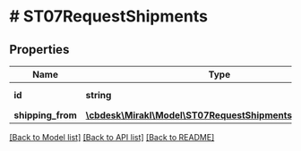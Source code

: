 # # ST07RequestShipments

## Properties

Name | Type | Description | Notes
------------ | ------------- | ------------- | -------------
**id** | **string** | The shipment id | [optional]
**shipping_from** | [**\cbdesk\Mirakl\Model\ST07RequestShipmentsShippingFrom**](ST07RequestShipmentsShippingFrom.md) |  | [optional]

[[Back to Model list]](../../README.md#models) [[Back to API list]](../../README.md#endpoints) [[Back to README]](../../README.md)
